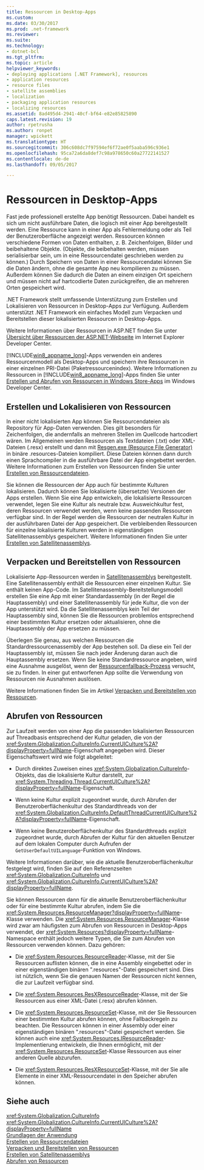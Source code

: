 ```yaml
---
title: Ressourcen in Desktop-Apps
ms.custom: 
ms.date: 03/30/2017
ms.prod: .net-framework
ms.reviewer: 
ms.suite: 
ms.technology:
- dotnet-bcl
ms.tgt_pltfrm: 
ms.topic: article
helpviewer_keywords:
- deploying applications [.NET Framework], resources
- application resources
- resource files
- satellite assemblies
- localization
- packaging application resources
- localizing resources
ms.assetid: 8ad495d4-2941-40cf-bf64-e82e85825890
caps.latest.revision: 19
author: rpetrusha
ms.author: ronpet
manager: wpickett
ms.translationtype: HT
ms.sourcegitcommit: 306c608dc7f97594ef6f72ae0f5aaba596c936e1
ms.openlocfilehash: 95ca72a6da8def7c98a978650c60a27722141527
ms.contentlocale: de-de
ms.lasthandoff: 09/05/2017

---
```

# <a name="resources-in-desktop-apps"></a>Ressourcen in Desktop-Apps
Fast jede professionell erstellte App benötigt Ressourcen. Dabei handelt es sich um nicht ausführbare Daten, die logisch mit einer App bereitgestellt werden. Eine Ressource kann in einer App als Fehlermeldung oder als Teil der Benutzeroberfläche angezeigt werden. Ressourcen können verschiedene Formen von Daten enthalten, z. B. Zeichenfolgen, Bilder und beibehaltene Objekte. (Objekte, die beibehalten werden, müssen serialisierbar sein, um in eine Ressourcendatei geschrieben werden zu können.) Durch Speichern von Daten in einer Ressourcendatei können Sie die Daten ändern, ohne die gesamte App neu kompilieren zu müssen. Außerdem können Sie dadurch die Daten an einem einzigen Ort speichern und müssen nicht auf hartcodierte Daten zurückgreifen, die an mehreren Orten gespeichert wird.  
  
 .NET Framework stellt umfassende Unterstützung zum Erstellen und Lokalisieren von Ressourcen in Desktop-Apps zur Verfügung. Außerdem unterstützt .NET Framework ein einfaches Modell zum Verpacken und Bereitstellen dieser lokalisierten Ressourcen in Desktop-Apps.  
  
 Weitere Informationen über Ressourcen in ASP.NET finden Sie unter [Übersicht über Ressourcen der ASP.NET-Webseite](http://msdn.microsoft.com/library/0936b3b2-9e6e-4abe-9c06-364efef9dbbd) im Internet Explorer Developer Center.  
  
 [!INCLUDE[win8_appname_long](../../../includes/win8-appname-long-md.md)]-Apps verwenden ein anderes Ressourcenmodell als Desktop-Apps und speichern ihre Ressourcen in einer einzelnen PRI-Datei (Paketressourcenindex). Weitere Informationen zu Ressourcen in [!INCLUDE[win8_appname_long](../../../includes/win8-appname-long-md.md)]-Apps finden Sie unter [Erstellen und Abrufen von Ressourcen in Windows Store-Apps](http://go.microsoft.com/fwlink/p/?LinkId=241674) im Windows Developer Center.  
  
## <a name="creating-and-localizing-resources"></a>Erstellen und Lokalisieren von Ressourcen  
 In einer nicht lokalisierten App können Sie Ressourcendateien als Repository für App-Daten verwenden. Dies gilt besonders für Zeichenfolgen, die andernfalls an mehreren Stellen im Quellcode hartcodiert wären. Im Allgemeinen werden Ressourcen als Textdateien (.txt) oder XML-Dateien (.resx) erstellt und dann mit [Resgen.exe (Resource File Generator)](../../../docs/framework/tools/resgen-exe-resource-file-generator.md) in binäre .resources-Dateien kompiliert. Diese Dateien können dann durch einen Sprachcompiler in die ausführbare Datei der App eingebettet werden. Weitere Informationen zum Erstellen von Ressourcen finden Sie unter [Erstellen von Ressourcendateien](../../../docs/framework/resources/creating-resource-files-for-desktop-apps.md).  
  
 Sie können die Ressourcen der App auch für bestimmte Kulturen lokalisieren. Dadurch können Sie lokalisierte (übersetzte) Versionen der Apps erstellen. Wenn Sie eine App entwickeln, die lokalisierte Ressourcen verwendet, legen Sie eine Kultur als neutrale bzw. Ausweichkultur fest, deren Ressourcen verwendet werden, wenn keine passenden Ressourcen verfügbar sind. In der Regel werden die Ressourcen der neutralen Kultur in der ausführbaren Datei der App gespeichert. Die verbleibenden Ressourcen für einzelne lokalisierte Kulturen werden in eigenständigen Satellitenassemblys gespeichert. Weitere Informationen finden Sie unter [Erstellen von Satellitenassemblys](../../../docs/framework/resources/creating-satellite-assemblies-for-desktop-apps.md).  
  
## <a name="packaging-and-deploying-resources"></a>Verpacken und Bereitstellen von Ressourcen  
 Lokalisierte App-Ressourcen werden in [Satellitenassemblys](../../../docs/framework/resources/packaging-and-deploying-resources-in-desktop-apps.md) bereitgestellt. Eine Satellitenassembly enthält die Ressourcen einer einzelnen Kultur. Sie enthält keinen App-Code. Im Satellitenassembly-Bereitstellungsmodell erstellen Sie eine App mit einer Standardassembly (in der Regel die Hauptassembly) und einer Satellitenassembly für jede Kultur, die von der App unterstützt wird. Da die Satellitenassemblys kein Teil der Hauptassembly sind, können Sie die Ressourcen problemlos entsprechend einer bestimmten Kultur ersetzen oder aktualisieren, ohne die Hauptassembly der App ersetzen zu müssen.  
  
 Überlegen Sie genau, aus welchen Ressourcen die Standardressourcenassembly der App bestehen soll. Da diese ein Teil der Hauptassembly ist, müssen Sie nach jeder Änderung daran auch die Hauptassembly ersetzen. Wenn Sie keine Standardressource angeben, wird eine Ausnahme ausgelöst, wenn der [Ressourcenfallback-Prozess](../../../docs/framework/resources/packaging-and-deploying-resources-in-desktop-apps.md) versucht, sie zu finden. In einer gut entworfenen App sollte die Verwendung von Ressourcen nie Ausnahmen auslösen.  
  
 Weitere Informationen finden Sie im Artikel [Verpacken und Bereitstellen von Ressourcen](../../../docs/framework/resources/packaging-and-deploying-resources-in-desktop-apps.md).  
  
## <a name="retrieving-resources"></a>Abrufen von Ressourcen  
 Zur Laufzeit werden von einer App die passenden lokalisierten Ressourcen auf Threadbasis entsprechend der Kultur geladen, die von der <xref:System.Globalization.CultureInfo.CurrentUICulture%2A?displayProperty=fullName>-Eigenschaft angegeben wird. Dieser Eigenschaftswert wird wie folgt abgeleitet:  
  
-   Durch direktes Zuweisen eines <xref:System.Globalization.CultureInfo>-Objekts, das die lokalisierte Kultur darstellt, zur <xref:System.Threading.Thread.CurrentUICulture%2A?displayProperty=fullName>-Eigenschaft.  
  
-   Wenn keine Kultur explizit zugeordnet wurde, durch Abrufen der Benutzeroberflächenkultur des Standardthreads von der <xref:System.Globalization.CultureInfo.DefaultThreadCurrentUICulture%2A?displayProperty=fullName>-Eigenschaft.  
  
-   Wenn keine Benutzeroberflächenkultur des Standardthreads explizit zugeordnet wurde, durch Abrufen der Kultur für den aktuellen Benutzer auf dem lokalen Computer durch Aufrufen der `GetUserDefaultUILanguage`-Funktion von Windows.  
  
 Weitere Informationen darüber, wie die aktuelle Benutzeroberflächenkultur festgelegt wird, finden Sie auf den Referenzseiten <xref:System.Globalization.CultureInfo> und <xref:System.Globalization.CultureInfo.CurrentUICulture%2A?displayProperty=fullName>.  
  
 Sie können Ressourcen dann für die aktuelle Benutzeroberflächenkultur oder für eine bestimmte Kultur abrufen, indem Sie die <xref:System.Resources.ResourceManager?displayProperty=fullName>-Klasse verwenden. Die <xref:System.Resources.ResourceManager>-Klasse wird zwar am häufigsten zum Abrufen von Ressourcen in Desktop-Apps verwendet, der <xref:System.Resources?displayProperty=fullName>-Namespace enthält jedoch weitere Typen, die Sie zum Abrufen von Ressourcen verwenden können. Dazu gehören:  
  
-   Die <xref:System.Resources.ResourceReader>-Klasse, mit der Sie Ressourcen auflisten können, die in eine Assembly eingebettet oder in einer eigenständigen binären ".resources"-Datei gespeichert sind. Dies ist nützlich, wenn Sie die genauen Namen der Ressourcen nicht kennen, die zur Laufzeit verfügbar sind.  
  
-   Die <xref:System.Resources.ResXResourceReader>-Klasse, mit der Sie Ressourcen aus einer XML-Datei (.resx) abrufen können.  
  
-   Die <xref:System.Resources.ResourceSet>-Klasse, mit der Sie Ressourcen einer bestimmten Kultur abrufen können, ohne Fallbackregeln zu beachten. Die Ressourcen können in einer Assembly oder einer eigenständigen binären ".resources"-Datei gespeichert werden. Sie können auch eine <xref:System.Resources.IResourceReader>-Implementierung entwickeln, die Ihnen ermöglicht, mit der <xref:System.Resources.ResourceSet>-Klasse Ressourcen aus einer anderen Quelle abzurufen.  
  
-   Die <xref:System.Resources.ResXResourceSet>-Klasse, mit der Sie alle Elemente in einer XML-Ressourcendatei in den Speicher abrufen können.  
  
## <a name="see-also"></a>Siehe auch  
 <xref:System.Globalization.CultureInfo>   
 <xref:System.Globalization.CultureInfo.CurrentUICulture%2A?displayProperty=fullName>   
 [Grundlagen der Anwendung](../../../docs/standard/application-essentials.md)   
 [Erstellen von Ressourcendateien](../../../docs/framework/resources/creating-resource-files-for-desktop-apps.md)   
 [Verpacken und Bereitstellen von Ressourcen](../../../docs/framework/resources/packaging-and-deploying-resources-in-desktop-apps.md)   
 [Erstellen von Satellitenassemblys](../../../docs/framework/resources/creating-satellite-assemblies-for-desktop-apps.md)   
 [Abrufen von Ressourcen](../../../docs/framework/resources/retrieving-resources-in-desktop-apps.md)

